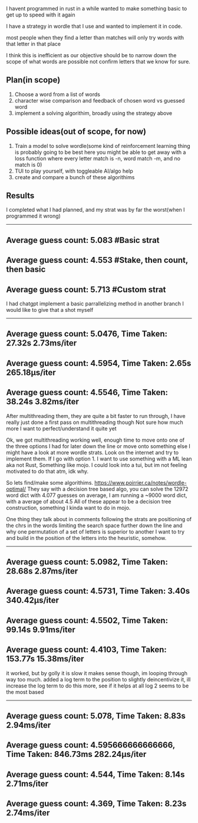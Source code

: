 I havent programmed in rust in a while
wanted to make something basic to get up to speed with it again

I have a strategy in wordle that I use and wanted to implement it in code.

most people when they find a letter than matches will only try words with that letter in that place

I think this is inefficient as our objective should be to narrow down the scope of what words are possible
not confirm letters that we know for sure.

## Plan(in scope)
1. Choose a word from a list of words
2. character wise comparison and feedback of chosen word vs guessed word
3. implement a solving algorithim, broadly using the strategy above

## Possible ideas(out of scope, for now)
1. Train a model to solve wordle(some kind of reinforcement learning thing is probably going to be best here
    you might be able to get away with a loss function where every letter match is -n, word match -m, and no match is 0)
2. TUI to play yourself, with toggleable AI/algo help
3. create and compare a bunch of these algorithims


## Results
I completed what I had planned, and my strat was by far the worst(when I programmed it wrong)

------------------------------------------------------------
Average guess count: 5.083 #Basic strat
------------------------------------------------------------
Average guess count: 4.553 #Stake, then count, then basic
------------------------------------------------------------
Average guess count: 5.713 #Custom strat
------------------------------------------------------------

I had chatgpt implement a basic parrallelizing method in another branch
I would like to give that a shot myself

------------------------------------------------------------
Average guess count: 5.0476, Time Taken: 27.32s 2.73ms/iter
------------------------------------------------------------
Average guess count: 4.5954, Time Taken: 2.65s 265.18µs/iter
------------------------------------------------------------
Average guess count: 4.5546, Time Taken: 38.24s 3.82ms/iter
------------------------------------------------------------

After multithreading them, they are quite a bit faster to run through, I have really just done a first pass on multithreading though
Not sure how much more I want to perfect/understand it quite yet


Ok, we got multithreading working well, enough
time to move onto one of the three options I had for later down the line or move onto something else
I might have a look at more wordle strats. Look on the internet and try to implement them.
If I go with option 1. I want to use something with a ML lean aka not Rust, Something like mojo.
I could look into a tui, but im not feeling motivated to do that atm, idk why.

So lets find/make some algorithims.
https://www.poirrier.ca/notes/wordle-optimal/
They say with a decision tree based algo, you can solve the 12972 word dict with 4.077 guesses on average, I am running a ~9000 word dict, with a average of about 4.5
All of these appear to be a decision tree construction, something I kinda want to do in mojo.

One thing they talk about in comments following the strats are positioning of the chrs in the words limiting the search space further down the line and why one permutation of a set of letters is superior to another
I want to try and build in the position of the letters into the heuristic, somehow.

------------------------------------------------------------
Average guess count: 5.0982, Time Taken: 28.68s 2.87ms/iter
------------------------------------------------------------
Average guess count: 4.5731, Time Taken: 3.40s 340.42µs/iter
------------------------------------------------------------
Average guess count: 4.5502, Time Taken: 99.14s 9.91ms/iter
------------------------------------------------------------
Average guess count: 4.4103, Time Taken: 153.77s 15.38ms/iter
------------------------------------------------------------

it worked, but by golly it is slow
it makes sense though, im looping through way too much.
added a log term to the position to slightly deincentivize it, ill increase the log term to do this more, see if it helps at all
log 2 seems to be the most based

------------------------------------------------------------
Average guess count: 5.078, Time Taken: 8.83s 2.94ms/iter
------------------------------------------------------------
Average guess count: 4.595666666666666, Time Taken: 846.73ms 282.24µs/iter
------------------------------------------------------------
Average guess count: 4.544, Time Taken: 8.14s 2.71ms/iter
------------------------------------------------------------
Average guess count: 4.369, Time Taken: 8.23s 2.74ms/iter
------------------------------------------------------------